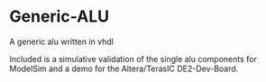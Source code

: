 # Generic-ALU
A generic alu written in vhdl

Included is a simulative validation of the single alu components for ModelSim and a demo for the Altera/TerasIC DE2-Dev-Board.

